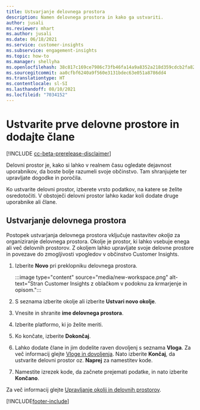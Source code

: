 ```yaml
---
title: Ustvarjanje delovnega prostora
description: Namen delovnega prostora in kako ga ustvariti.
author: jusali
ms.reviewer: mhart
ms.author: jusali
ms.date: 06/18/2021
ms.service: customer-insights
ms.subservice: engagement-insights
ms.topic: how-to
ms.manager: shellyha
ms.openlocfilehash: 38c817c169ce7986c73fb46fa14a9a8352a218d359cdcb2fa822a34303ff5ecc
ms.sourcegitcommit: aa0cfbf6240a9f560e3131bdec63e051a8786dd4
ms.translationtype: HT
ms.contentlocale: sl-SI
ms.lasthandoff: 08/10/2021
ms.locfileid: "7034152"
---
```

# <a name="create-the-first-workspaces-and-add-members"></a>Ustvarite prve delovne prostore in dodajte člane

[!INCLUDE [cc-beta-prerelease-disclaimer](includes/cc-beta-prerelease-disclaimer.md)]

Delovni prostor je, kako si lahko v realnem času ogledate dejavnost uporabnikov, da boste bolje razumeli svoje občinstvo. Tam shranjujete ter upravljate dogodke in poročila.

Ko ustvarite delovni prostor, izberete vrsto podatkov, na katere se želite osredotočiti. V obstoječi delovni prostor lahko kadar koli dodate druge uporabnike ali člane. 

## <a name="create-a-workspace"></a>Ustvarjanje delovnega prostora

Postopek ustvarjanja delovnega prostora vključuje nastavitev *okolja* za organiziranje delovnega prostora. Okolje je prostor, ki lahko vsebuje enega ali več delovnih prostorov. Z okoljem lahko upravljate svoje delovne prostore in povezave do zmogljivosti vpogledov v občinstvo Customer Insights.

1. Izberite **Novo** pri preklopniku delovnega prostora.

   :::image type="content" source="media/new-workspace.png" alt-text="Stran Customer Insights z oblačkom v podoknu za krmarjenje in opisom.":::

1. S seznama izberite okolje ali izberite **Ustvari novo okolje**.
1. Vnesite in shranite **ime delovnega prostora**.
1. Izberite platformo, ki jo želite meriti.
1. Ko končate, izberite **Dokončaj**. 
1. Lahko dodate člane in jim dodelite raven dovoljenj s seznama **Vloga**. Za več informacij glejte [Vloge in dovoljenja](user-roles.md). Nato izberite **Končaj**, da ustvarite delovni prostor oz. **Naprej** za namestitev kode.
1. Namestite izrezek kode, da začnete prejemati podatke, in nato izberite **Končano**.

Za več informacij glejte [Upravljanje okolij in delovnih prostorov](manage-environments-workspaces.md).

[!INCLUDE[footer-include](../includes/footer-banner.md)]
